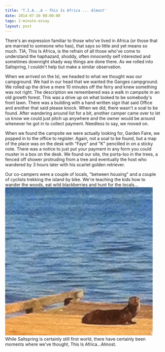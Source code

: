 ```yaml
---
title: 'T.I.A...A — This Is Africa ... Almost'
date: 2014-07-30 00:00:00 
tags: 2-minute-essay
layout: post
---
```

There's an expression familiar to those who've lived in Africa (or those that are married to someone who has), that says so little and yet means so much. TIA, This Is Africa, is the refrain of all those who've come to understand the haphazard, shoddy, often innocently self interested and sometimes downright shady way things are done there. As we rolled into Saltspring, I couldn't help but make a similar observation.

When we arrived on the Isl, we headed to what we thought was our campground. We had in our head that we wanted the Ganges campground. We rolled up the drive a mere 10 minutes off the ferry and knew something was not right. The description we remembered was a walk in campsite in an old growth forest. This was a drive up on what looked to be somebody's front lawn. There was a building with a hand written sign that said Office and another that said please knock. When we did, there wasn't a soal to be found. After wandering around list for a bit, another camper came over to let us know we could just pitch up anywhere and the owner would be around whenever he got in to collect payment. Needless to say, we moved on. 

When we found the campsite we were actually looking for, Garden Faire, we popped in to the office to register. Again, not a soal to be found, but a map of the place was on the desk with "Faye" and "K" pencilled in on a sticky note. There was a notice to just put your payment in any form you could muster in a box on the desk. We found our site, the porta-loo in the trees, a fenced off shower protruding from a tree and eventually the host who wandered by 3 hours later with his scarlet golden retriever. 

Our co-campers were a couple of locals, "between housing" and a couple of cyclists trekking the island by bike. We're teaching the kids how to wander the woods, eat wild blackberries and hunt for the locals...
![](/content/images/2014/Aug/otter.jpg)
While Saltspring is certainly still first world, there have certainly been moments where we've thought, This Is Africa...Almost. 

